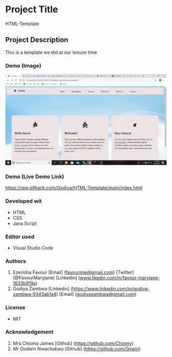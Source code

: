 # Project Title
 HTML-Template

## Project Description
This is a template we did at our leisure time

### Demo (Image)
![A_Screenshot_of_this_project](/pix/templateImage.png/ )

### Demo (Live Demo Link)
https://raw.githack.com/Godiya/HTML-Template/main/index.html


### Developed wit
* HTML
* CSS
* Java Script

### Editor used
* Visual Studio Code

### Authors
1.  Ezerioha Favour
  [Email] (favourmje@gmail.com)
  [Twitter] (@FavourMaryjane)
  [Linkedin] (www.likedin.com/in/favour-maryjane-1633b919a)
2. Godiya Zambwa 
  [Linkedin] (https://www.linkedin.com/in/godiya-zambwa-9343ab1a4) 
  [Email] (godiyazambwa@gmail.com)

### License
* MIT 

### Acknowledgement
1. Mrs Chioma James [Github] (https://github.com/Chiomy)
2. Mr Godwin Nwachukwu [Github] (https://github.com/Gnwin)


